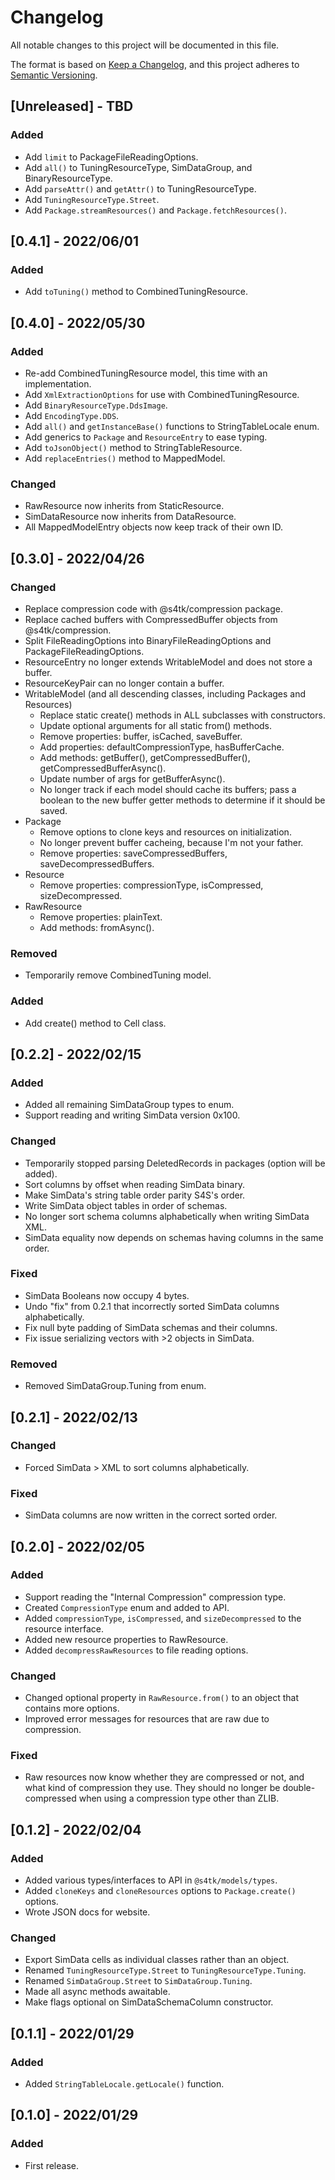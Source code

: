 # Changelog

All notable changes to this project will be documented in this file.

The format is based on [Keep a Changelog](https://keepachangelog.com/en/1.0.0/),
and this project adheres to [Semantic Versioning](https://semver.org/spec/v2.0.0.html).

## [Unreleased] - TBD
### Added
- Add `limit` to PackageFileReadingOptions.
- Add `all()` to TuningResourceType, SimDataGroup, and BinaryResourceType.
- Add `parseAttr()` and `getAttr()` to TuningResourceType.
- Add `TuningResourceType.Street`.
- Add `Package.streamResources()` and `Package.fetchResources()`.

## [0.4.1] - 2022/06/01
### Added
- Add `toTuning()` method to CombinedTuningResource.

## [0.4.0] - 2022/05/30
### Added
- Re-add CombinedTuningResource model, this time with an implementation.
- Add `XmlExtractionOptions` for use with CombinedTuningResource.
- Add `BinaryResourceType.DdsImage`.
- Add `EncodingType.DDS`.
- Add `all()` and `getInstanceBase()` functions to StringTableLocale enum.
- Add generics to `Package` and `ResourceEntry` to ease typing.
- Add `toJsonObject()` method to StringTableResource.
- Add `replaceEntries()` method to MappedModel.
### Changed
- RawResource now inherits from StaticResource.
- SimDataResource now inherits from DataResource.
- All MappedModelEntry objects now keep track of their own ID.

## [0.3.0] - 2022/04/26
### Changed
- Replace compression code with @s4tk/compression package.
- Replace cached buffers with CompressedBuffer objects from @s4tk/compression.
- Split FileReadingOptions into BinaryFileReadingOptions and PackageFileReadingOptions.
- ResourceEntry no longer extends WritableModel and does not store a buffer.
- ResourceKeyPair can no longer contain a buffer.
- WritableModel (and all descending classes, including Packages and Resources)
  - Replace static create() methods in ALL subclasses with constructors.
  - Update optional arguments for all static from() methods.
  - Remove properties: buffer, isCached, saveBuffer.
  - Add properties: defaultCompressionType, hasBufferCache.
  - Add methods: getBuffer(), getCompressedBuffer(), getCompressedBufferAsync().
  - Update number of args for getBufferAsync().
  - No longer track if each model should cache its buffers; pass a boolean to the new buffer getter methods to determine if it should be saved.
- Package
  - Remove options to clone keys and resources on initialization.
  - No longer prevent buffer cacheing, because I'm not your father.
  - Remove properties: saveCompressedBuffers, saveDecompressedBuffers.
- Resource
  - Remove properties: compressionType, isCompressed, sizeDecompressed.
- RawResource
  - Remove properties: plainText.
  - Add methods: fromAsync().
### Removed
- Temporarily remove CombinedTuning model.
### Added
- Add create() method to Cell class.

## [0.2.2] - 2022/02/15
### Added
- Added all remaining SimDataGroup types to enum.
- Support reading and writing SimData version 0x100.
### Changed
- Temporarily stopped parsing DeletedRecords in packages (option will be added).
- Sort columns by offset when reading SimData binary.
- Make SimData's string table order parity S4S's order.
- Write SimData object tables in order of schemas.
- No longer sort schema columns alphabetically when writing SimData XML.
- SimData equality now depends on schemas having columns in the same order.
### Fixed
- SimData Booleans now occupy 4 bytes.
- Undo "fix" from 0.2.1 that incorrectly sorted SimData columns alphabetically.
- Fix null byte padding of SimData schemas and their columns.
- Fix issue serializing vectors with >2 objects in SimData.
### Removed
- Removed SimDataGroup.Tuning from enum.

## [0.2.1] - 2022/02/13
### Changed
- Forced SimData > XML to sort columns alphabetically.
### Fixed
- SimData columns are now written in the correct sorted order.

## [0.2.0] - 2022/02/05
### Added
- Support reading the "Internal Compression" compression type.
- Created `CompressionType` enum and added to API.
- Added `compressionType`, `isCompressed`, and `sizeDecompressed` to the resource interface.
- Added new resource properties to RawResource.
- Added `decompressRawResources` to file reading options.
### Changed
- Changed optional property in `RawResource.from()` to an object that contains more options.
- Improved error messages for resources that are raw due to compression.
### Fixed
- Raw resources now know whether they are compressed or not, and what kind of compression they use. They should no longer be double-compressed when using a compression type other than ZLIB.

## [0.1.2] - 2022/02/04
### Added
- Added various types/interfaces to API in `@s4tk/models/types`.
- Added `cloneKeys` and `cloneResources` options to `Package.create()` options.
- Wrote JSON docs for website.
### Changed
- Export SimData cells as individual classes rather than an object.
- Renamed `TuningResourceType.Street` to `TuningResourceType.Tuning`.
- Renamed `SimDataGroup.Street` to `SimDataGroup.Tuning`.
- Made all async methods awaitable.
- Make flags optional on SimDataSchemaColumn constructor.

## [0.1.1] - 2022/01/29
### Added
- Added `StringTableLocale.getLocale()` function.

## [0.1.0] - 2022/01/29
### Added
- First release.
